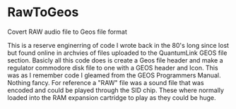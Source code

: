 # RawToGeos
Covert RAW audio file to Geos file format

This is a reserve enginerring of code I wrote back in the 80's long since lost but found online in archvies of files uploaded to the QuantumLink GEOS file section. Basicly all this code does is create a Geos file header and make a regulator commodore disk file to one with a GEOS header and Icon. This was as I remember code I gleamed from the GEOS Programmers Manual. Nothing fancy. For reference a "RAW" file was a sound file that was encoded and could be played through the SID chip. These where normally loaded into the RAM expansion cartridge to play as they could be huge.
